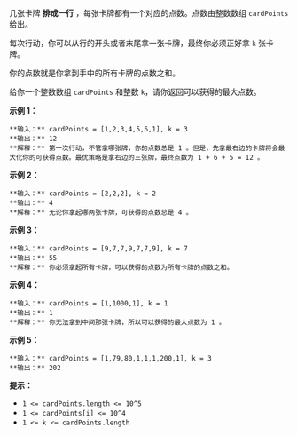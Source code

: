 几张卡牌 **排成一行** ，每张卡牌都有一个对应的点数。点数由整数数组 `cardPoints` 给出。

每次行动，你可以从行的开头或者末尾拿一张卡牌，最终你必须正好拿 `k` 张卡牌。

你的点数就是你拿到手中的所有卡牌的点数之和。

给你一个整数数组 `cardPoints` 和整数 `k`，请你返回可以获得的最大点数。



**示例 1：**

    
    
    **输入：** cardPoints = [1,2,3,4,5,6,1], k = 3
    **输出：** 12
    **解释：** 第一次行动，不管拿哪张牌，你的点数总是 1 。但是，先拿最右边的卡牌将会最大化你的可获得点数。最优策略是拿右边的三张牌，最终点数为 1 + 6 + 5 = 12 。
    

**示例 2：**

    
    
    **输入：** cardPoints = [2,2,2], k = 2
    **输出：** 4
    **解释：** 无论你拿起哪两张卡牌，可获得的点数总是 4 。
    

**示例 3：**

    
    
    **输入：** cardPoints = [9,7,7,9,7,7,9], k = 7
    **输出：** 55
    **解释：** 你必须拿起所有卡牌，可以获得的点数为所有卡牌的点数之和。
    

**示例 4：**

    
    
    **输入：** cardPoints = [1,1000,1], k = 1
    **输出：** 1
    **解释：** 你无法拿到中间那张卡牌，所以可以获得的最大点数为 1 。 
    

**示例 5：**

    
    
    **输入：** cardPoints = [1,79,80,1,1,1,200,1], k = 3
    **输出：** 202
    



**提示：**

  * `1 <= cardPoints.length <= 10^5`
  * `1 <= cardPoints[i] <= 10^4`
  * `1 <= k <= cardPoints.length`

